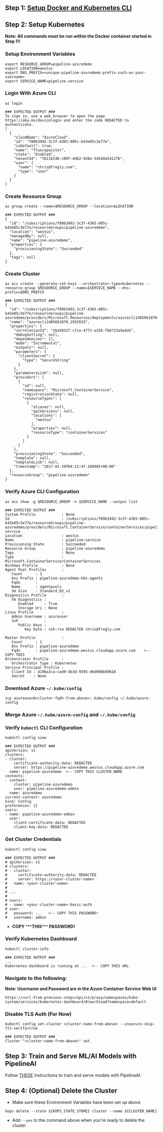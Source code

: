## Step 1:  [Setup Docker and Kubernetes CLI](setup.md)

## Step 2:  Setup Kubernetes 

**Note:  All commands must be run within the Docker container started in Step 1!!**

### Setup Environment Variables
```
export RESOURCE_GROUP=pipeline-azuredemo
export LOCATION=westus
export DNS_PREFIX=<unique-pipeline-azuredemo-prefix-such-as-your-username>
export SERVICE_NAME=pipeline-service
```

### Login With Azure CLI
```
az login

### EXPECTED OUTPUT ###
To sign in, use a web browser to open the page https://aka.ms/devicelogin and enter the code REDACTED to authenticate.
[
  {
    "cloudName": "AzureCloud",
    "id": "f89b3492-3c3f-4365-805c-b43e85c3e77e",
    "isDefault": true,
    "name": "fluxcapacitor",
    "state": "Enabled",
    "tenantId": "fb11b146-c09f-4d62-928e-54540a54127b",
    "user": {
      "name": "chris@fregly.com",
      "type": "user"
    }
  }
]
```

### Create Resource Group
```
az group create --name=$RESOURCE_GROUP --location=$LOCATION

### EXPECTED OUTPUT ###
{
  "id": "/subscriptions/f89b3492-3c3f-4365-805c-b43e85c3e77e/resourceGroups/pipeline-azuredemo",
  "location": "westus",
  "managedBy": null,
  "name": "pipeline-azuredemo",
  "properties": {
    "provisioningState": "Succeeded"
  },
  "tags": null
}
```

### Create Cluster
```
az acs create --generate-ssh-keys --orchestrator-type=kubernetes --resource-group $RESOURCE_GROUP --name=$SERVICE_NAME --dns-prefix=$DNS_PREFIX

### EXPECTED OUTPUT ###
{
  "id": "/subscriptions/f89b3492-3c3f-4365-805c-b43e85c3e77e/resourceGroups/pipeline-azuredemo/providers/Microsoft.Resources/deployments/azurecli1485661870.2932633",
  "name": "azurecli1485661870.2932633",
  "properties": {
    "correlationId": "26a58327-c7ce-4771-a15b-fb6723a9ada5",
    "debugSetting": null,
    "dependencies": [],
    "mode": "Incremental",
    "outputs": null,
    "parameters": {
      "clientSecret": {
        "type": "SecureString"
      }
    },
    "parametersLink": null,
    "providers": [
      {
        "id": null,
        "namespace": "Microsoft.ContainerService",
        "registrationState": null,
        "resourceTypes": [
          {
            "aliases": null,
            "apiVersions": null,
            "locations": [
              "westus"
            ],
            "properties": null,
            "resourceType": "containerServices"
          }
        ]
      }
    ],
    "provisioningState": "Succeeded",
    "template": null,
    "templateLink": null,
    "timestamp": "2017-01-29T04:12:47.109982+00:00"
  },
  "resourceGroup": "pipeline-azuredemo"
}
```

### Verify Azure CLI Configuration
```
az acs show -g $RESOURCE_GROUP -n $SERVICE_NAME --output list

### EXPECTED OUTPUT ###
Custom Profile            : None
Id                        : /subscriptions/f89b3492-3c3f-4365-805c-b43e85c3e77e/resourceGroups/pipeline-azuredemo/providers/Microsoft.ContainerService/containerServices/pipeline-service
Location                  : westus
Name                      : pipeline-service
Provisioning State        : Succeeded
Resource Group            : pipeline-azuredemo
Tags                      : None
Type                      : Microsoft.ContainerService/ContainerServices
Windows Profile           : None
Agent Pool Profiles       :
   Count      : 3
   Dns Prefix : pipeline-azuredemo-k8s-agents
   Fqdn       :
   Name       : agentpools
   Vm Size    : Standard_D2_v2
Diagnostics Profile       :
   Vm Diagnostics :
      Enabled     : True
      Storage Uri : None
Linux Profile             :
   Admin Username : azureuser
   Ssh            :
      Public Keys :
         Key Data : ssh-rsa REDACTED chris@fregly.com

Master Profile            :
   Count      : 1
   Dns Prefix : pipeline-azuredemo
   Fqdn       : pipeline-azuredemo.westus.cloudapp.azure.com    <-- COPY THIS 
Orchestrator Profile      :
   Orchestrator Type : Kubernetes
Service Principal Profile :
   Client Id : 419ba3ca-cad9-4b3d-9395-d6d906b89610
   Secret    : None
```

### Download Azure `~/.kube/config`
```
scp azureuser@<cluster-fqdn-from-above>:.kube/config ~/.kube/azure-config
```

### Merge Azure `~/.kube/azure-config` and `~/.kube/config`

### Verify `kubectl` CLI Configuration
```
kubectl config view

### EXPECTED OUTPUT ###
apiVersion: v1
clusters:
- cluster:
    certificate-authority-data: REDACTED
    server: https://pipeline-azuredemo.westus.cloudapp.azure.com
  name: pipeline-azuredemo  <-- COPY THIS CLUSTER_NAME
contexts:
- context:
    cluster: pipeline-azuredemo
    user: pipeline-azuredemo-admin
  name: azuredemo
current-context: azuredemo
kind: Config
preferences: {}
users:
- name: pipeline-azuredemo-admin
  user:
    client-certificate-data: REDACTED
    client-key-data: REDACTED
```

### Get Cluster Credentials
```
kubectl config view

### EXPECTED OUTPUT ###
# apiVersion: v1
# clusters:
# - cluster:
#     certificate-authority-data: REDACTED
#     server: https://<your-cluster-name>
#   name: <your-cluster-name>
#
# ...
#
# users:
# - name: <your-cluster-name>-basic-auth
# user:
#   password: ...   <-- COPY THIS PASSWORD!
#   username: admin                        
```
* **COPY ^^^THIS^^^ PASSWORD!**

### Verify Kubernetes Dashboard
``` 
kubectl cluster-info

### EXPECTED OUTPUT ###
...
Kubernetes-dashboard is running at ...  <-- COPY THIS URL
```
### Navigate to the following:

**Note:  Username and Password are in the Azure Container Service Web UI**

```
https://<url-from-previous-step>/api/v1/proxy/namespaces/kube-system/services/kubernetes-dashboard/#/workload?namespace=default
```

### Disable TLS Auth (For Now)
```
kubectl config set-cluster <cluster-name-from-above> --insecure-skip-tls-verify=true

### EXPECTED OUTPUT ###
Cluster "<cluster-name-from-above>" set.
```


## Step 3: Train and Serve ML/AI Models with PipelineAI
Follow [THESE](https://github.com/PipelineAI/pipeline/) instructions to train and serve models with PipelineAI.

## Step 4: (Optional) Delete the Cluster
* Make sure these Environment Variables have been set up above
```
kops delete --state ${KOPS_STATE_STORE} cluster --name ${CLUSTER_NAME}
```
* Add `--yes` to the command above when you're ready to delete the cluster
